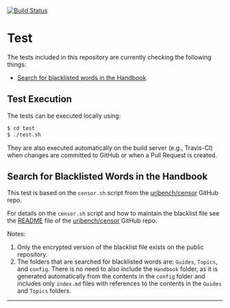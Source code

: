 [![Build Status](https://travis-ci.com/uribench/software-engineering-handbook.svg?branch=master)](https://travis-ci.com/uribench/software-engineering-handbook)

# Test

The tests included in this repository are currently checking the following things:

- [Search for blacklisted words in the Handbook](#search-for-blacklisted-words-in-the-handbook)

## Test Execution

The tests can be executed locally using:

```bash
$ cd test
$ ./test.sh
```

They are also executed automatically on the build server (e.g., Travis-CI) when changes are committed to GitHub or when a Pull Request is created.

## Search for Blacklisted Words in the Handbook

This test is based on the `censor.sh` script from the [uribench/censor][1] GitHub repo.

For details on the `censor.sh` script and how to maintain the blacklist file see the [README][2] file of the [uribench/censor][1] GitHub repo.


Notes:

1. Only the encrypted version of the blacklist file exists on the public repository.
2. The folders that are searched for blacklisted words are: `Guides`, `Topics`, and `config`. There is no need to also include the `Handbook` folder, as it is generated automatically from the contents in the `config` folder and includes only `index.md` files with references to the contents in the `Guides` and `Topics` folders.

---

[1]: https://github.com/uribench/censor
[2]: https://github.com/uribench/censor/blob/master/README.md
